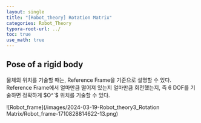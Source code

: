 ```yaml
---
layout: single
title: "[Robot_theory] Rotation Matrix" 
categories: Robot_Theory
typora-root-url: ../
toc: true
use_math: true
---
```


## Pose of a rigid body

물체의 위치를 기술할 때는, Reference Frame을 기준으로 설명할 수 있다.  Reference Frame에서 얼마만큼 떨어져 있는지 얼마만큼 회전했는지, 즉 6 DOF를 기술하면 정확하게 $O^`$ 위치를 기술할 수 있다. 

![Robot_frame](/images/2024-03-19-Robot_theory3_Rotation Matrix/Robot_frame-1710828814622-13.png)
